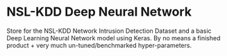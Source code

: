 # NSL-KDD Deep Neural Network

Store for the NSL-KDD Network Intrusion Detection Dataset and a basic Deep Learning Neural Network model using Keras.
By no means a finished product + very much un-tuned/benchmarked hyper-parameters.
